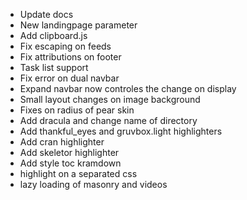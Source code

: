 - Update docs
- New landingpage parameter
- Add clipboard.js
- Fix escaping on feeds
- Fix attributions on footer
- Task list support
- Fix error on dual navbar
- Expand navbar now controles the change on display
- Small layout changes on image background
- Fixes on radius of pear skin
- Add dracula and change name of directory
- Add thankful_eyes and gruvbox.light highlighters
- Add cran highlighter
- Add skeletor highlighter
- Add style toc kramdown
- highlight on a separated css
- lazy loading of masonry and videos